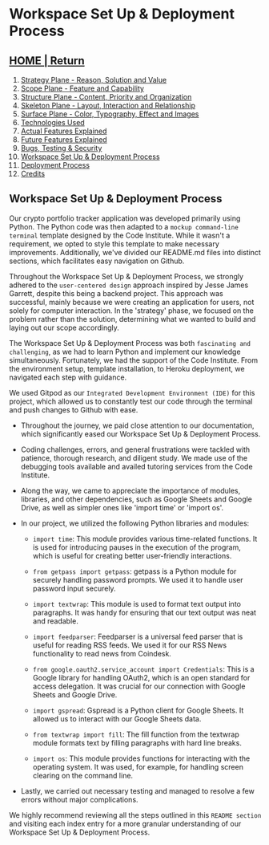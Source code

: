 # Workspace Set Up & Deployment Process

## [HOME | Return](https://github.com/plexoio/tenam/blob/main/README.md)

1. [Strategy Plane - Reason, Solution and Value](https://github.com/plexoio/tenam/blob/main/documentation/assets/readme/strategy.md)
2. [Scope Plane - Feature and Capability](https://github.com/plexoio/tenam/blob/main/documentation/assets/readme/scope.md)
3. [Structure Plane - Content, Priority and Organization](https://github.com/plexoio/tenam/blob/main/documentation/assets/readme/structure.md)
4. [Skeleton Plane - Layout, Interaction and Relationship](https://github.com/plexoio/tenam/blob/main/documentation/assets/readme/skeleton.md)
5. [Surface Plane - Color, Typography, Effect and Images](https://github.com/plexoio/tenam/blob/main/documentation/assets/readme/surface.md)
6. [Technologies Used](https://github.com/plexoio/tenam/blob/main/documentation/assets/readme/technologies.md)
7. [Actual Features Explained](https://github.com/plexoio/tenam/blob/main/documentation/assets/readme/actual_features.md)
8. [Future Features Explained](https://github.com/plexoio/tenam/blob/main/documentation/assets/readme/future_features.md)
9. [Bugs, Testing & Security](https://github.com/plexoio/tenam/blob/main/documentation/assets/readme/bugs_testing.md)
10. [Workspace Set Up & Deployment Process](https://github.com/plexoio/tenam/blob/main/documentation/assets/readme/development.md)
11. [Deployment Process](https://github.com/plexoio/tenam/blob/main/documentation/assets/readme/deployment.md)
12. [Credits](https://github.com/plexoio/tenam/blob/main/documentation/assets/readme/credits.md)

## Workspace Set Up & Deployment Process

Our crypto portfolio tracker application was developed primarily using Python. The Python code was then adapted to a `mockup command-line terminal` template designed by the Code Institute. While it wasn't a requirement, we opted to style this template to make necessary improvements. Additionally, we've divided our README.md files into distinct sections, which facilitates easy navigation on Github.

Throughout the Workspace Set Up & Deployment Process, we strongly adhered to the `user-centered design` approach inspired by Jesse James Garrett, despite this being a backend project. This approach was successful, mainly because we were creating an application for users, not solely for computer interaction. In the 'strategy' phase, we focused on the problem rather than the solution, determining what we wanted to build and laying out our scope accordingly.

The Workspace Set Up & Deployment Process was both `fascinating and challenging`, as we had to learn Python and implement our knowledge simultaneously. Fortunately, we had the support of the Code Institute. From the environment setup, template installation, to Heroku deployment, we navigated each step with guidance.

We used Gitpod as our `Integrated Development Environment (IDE)` for this project, which allowed us to constantly test our code through the terminal and push changes to Github with ease.

- Throughout the journey, we paid close attention to our documentation, which significantly eased our Workspace Set Up & Deployment Process.

- Coding challenges, errors, and general frustrations were tackled with patience, thorough research, and diligent study. We made use of the debugging tools available and availed tutoring services from the Code Institute.

- Along the way, we came to appreciate the importance of modules, libraries, and other dependencies, such as Google Sheets and Google Drive, as well as simpler ones like 'import time' or 'import os'.

- In our project, we utilized the following Python libraries and modules:

    - `import time`: This module provides various time-related functions. It is used for introducing pauses in the execution of the program, which is useful for creating better user-friendly interactions.

    - `from getpass import getpass`: getpass is a Python module for securely handling password prompts. We used it to handle user password input securely.

    - `import textwrap`: This module is used to format text output into paragraphs. It was handy for ensuring that our text output was neat and readable.

    - `import feedparser`: Feedparser is a universal feed parser that is useful for reading RSS feeds. We used it for our RSS News functionality to read news from Coindesk.

    - `from google.oauth2.service_account import Credentials`: This is a Google library for handling OAuth2, which is an open standard for access delegation. It was crucial for our connection with Google Sheets and Google Drive.

    - `import gspread`: Gspread is a Python client for Google Sheets. It allowed us to interact with our Google Sheets data.

    - `from textwrap import fill`: The fill function from the textwrap module formats text by filling paragraphs with hard line breaks.

    - `import os`: This module provides functions for interacting with the operating system. It was used, for example, for handling screen clearing on the command line.

- Lastly, we carried out necessary testing and managed to resolve a few errors without major complications.

We highly recommend reviewing all the steps outlined in this `README section` and visiting each index entry for a more granular understanding of our Workspace Set Up & Deployment Process.